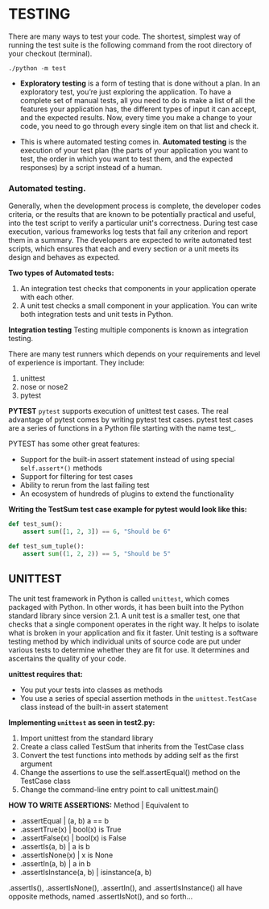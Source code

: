 # TESTING

There are many ways to test your code.
The shortest, simplest way of running the test suite is the following command from the root directory of your checkout (terminal).

`./python -m test`

- __Exploratory testing__ is a form of testing that is done without a plan. In an exploratory test, you’re just exploring the application.
To have a complete set of manual tests, all you need to do is make a list of all the features your application has, the different types of input it can accept, and the expected results. Now, every time you make a change to your code, you need to go through every single item on that list and check it.

- This is where automated testing comes in.
__Automated testing__ is the execution of your test plan (the parts of your application you want to test, the order in which you want to test them, and the expected responses) by a script instead of a human.

### Automated testing.

Generally, when the development process is complete, the developer codes criteria, or the results that are known to be potentially practical and useful, into the test script to verify a particular unit's correctness. During test case execution, various frameworks log tests that fail any criterion and report them in a summary.
The developers are expected to write automated test scripts, which ensures that each and every section or a unit meets its design and behaves as expected.

__Two types of Automated tests:__
1. An integration test checks that components in your application operate with each other.
2. A unit test checks a small component in your application.
You can write both integration tests and unit tests in Python.

__Integration testing__
Testing multiple components is known as integration testing.

There are many test runners which depends on your requirements and level of experience is important. They include:
1. unittest
2. nose or nose2
3. pytest

__PYTEST__
`pytest` supports execution of unittest test cases. The real advantage of pytest comes by writing pytest test cases. pytest test cases are a series of functions in a Python file starting with the name test_.

PYTEST has some other great features:
- Support for the built-in assert statement instead of using special s`elf.assert*()` methods
- Support for filtering for test cases
- Ability to rerun from the last failing test
- An ecosystem of hundreds of plugins to extend the functionality

__Writing the TestSum test case example for pytest would look like this:__
```python
def test_sum():
    assert sum([1, 2, 3]) == 6, "Should be 6"

def test_sum_tuple():
    assert sum((1, 2, 2)) == 5, "Should be 5" 
```

## UNITTEST

The unit test framework in Python is called `unittest`, which comes packaged with Python. In other words, it has been built into the Python standard library since version 2.1.
A unit test is a smaller test, one that checks that a single component operates in the right way. It helps to isolate what is broken in your application and fix it faster.
Unit testing is a software testing method by which individual units of source code are put under various tests to determine whether they are fit for use. It determines and ascertains the quality of your code.

__unittest requires that:__

- You put your tests into classes as methods
- You use a series of special assertion methods in the `unittest.TestCase` class instead of the built-in assert statement

__Implementing `unittest` as seen in test2.py:__
1. Import unittest from the standard library
2. Create a class called TestSum that inherits from the TestCase class
3. Convert the test functions into methods by adding self as the first argument
4. Change the assertions to use the self.assertEqual() method on the TestCase class
5. Change the command-line entry point to call unittest.main()

__HOW TO WRITE ASSERTIONS:__
Method |  Equivalent to
- .assertEqual | (a, b)	a == b
- .assertTrue(x)	| bool(x) is True
- .assertFalse(x)	| bool(x) is False
- .assertIs(a, b)	| a is b
- .assertIsNone(x) |	x is None
- .assertIn(a, b) |	a in b
- .assertIsInstance(a, b) |	isinstance(a, b)

.assertIs(), .assertIsNone(), .assertIn(), and .assertIsInstance() all have opposite methods, named .assertIsNot(), and so forth...
